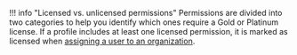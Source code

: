 !!! info "Licensed vs. unlicensed permissions"
    Permissions are divided into two categories to help you identify which ones require a Gold or Platinum license. If a profile includes at least one licensed permission, it is marked as licensed when [assigning a user to an organization](/thehive/administration/organizations/add-remove-an-existing-user-account-from-an-organization/).